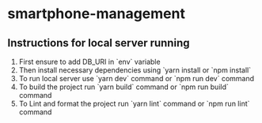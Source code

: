 # smartphone-management

## Instructions for local server running

<ol>
<li>First ensure to add DB_URI in `env` variable</li>
<li>Then install necessary dependencies using `yarn install or `npm install`</li>
<li>To run local server use `yarn dev` command or `npm run dev` command</li>
<li>To build the project run `yarn build` command or `npm run build` command</li>
<li>To Lint and format the project run `yarn lint` command or `npm run lint` command</li>
</ol>
